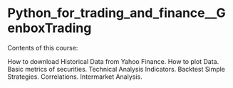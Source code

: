 # Python_for_trading_and_finance__GenboxTrading

Contents of this course:

How to download Historical Data from Yahoo Finance.
How to plot Data.
Basic metrics of securities.
Technical Analysis Indicators.
Backtest Simple Strategies.
Correlations.
Intermarket Analysis.

